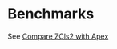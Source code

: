 # Benchmarks

See [Compare ZCls2 with Apex](https://zcls2.readthedocs.io/en/latest/compare-zcls2-with-apex/)